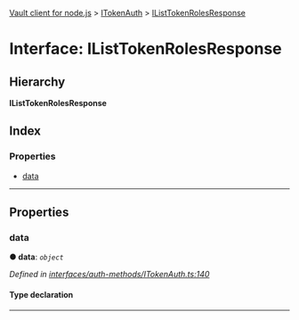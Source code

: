 [Vault client for node.js](../README.md) > [ITokenAuth](../modules/itokenauth.md) > [IListTokenRolesResponse](../interfaces/itokenauth.ilisttokenrolesresponse.md)

# Interface: IListTokenRolesResponse

## Hierarchy

**IListTokenRolesResponse**

## Index

### Properties

* [data](itokenauth.ilisttokenrolesresponse.md#data)

---

## Properties

<a id="data"></a>

###  data

**● data**: *`object`*

*Defined in [interfaces/auth-methods/ITokenAuth.ts:140](https://github.com/theogravity/vault-tacular/blob/2099cfa/src/interfaces/auth-methods/ITokenAuth.ts#L140)*

#### Type declaration

___

